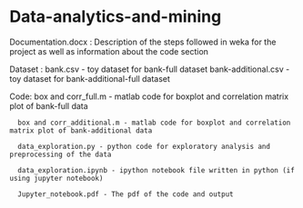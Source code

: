# Data-analytics-and-mining

Documentation.docx : Description of the steps followed in weka for the project as well as information about the code section

Dataset : bank.csv - toy dataset for bank-full dataset
          bank-additional.csv - toy dataset for bank-additional-full dataset 

Code: box and corr_full.m  - matlab code for boxplot and correlation matrix plot of bank-full data

      box and corr_additional.m - matlab code for boxplot and correlation matrix plot of bank-additional data

      data_exploration.py - python code for exploratory analysis and preprocessing of the data

      data_exploration.ipynb - ipython notebook file written in python (if using jupyter notebook)

      Jupyter_notebook.pdf - The pdf of the code and output
